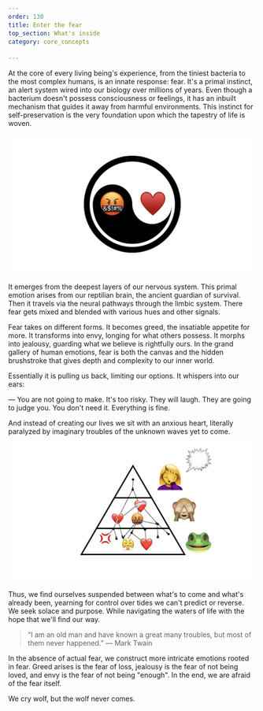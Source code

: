 ```yaml
---
order: 130
title: Enter the fear
top_section: What's inside
category: core_concepts

---
```


At the core of every living being's experience, from the tiniest bacteria to the most complex humans, is an innate response: fear. It's a primal instinct, an alert system wired into our biology over millions of years. Even though a bacterium doesn't possess consciousness or feelings, it has an inbuilt mechanism that guides it away from harmful environments. This instinct for self-preservation is the very foundation upon which the tapestry of life is woven.

![](/images/book/enter-the-fear/joy-17.jpeg)

It emerges from the deepest layers of our nervous system. This primal emotion arises from our reptilian brain, the ancient guardian of survival. Then it travels via the neural pathways through the limbic system. There fear gets mixed and blended with various hues and other signals.

Fear takes on different forms. It becomes greed, the insatiable appetite for more. It transforms into envy, longing for what others possess. It morphs into jealousy, guarding what we believe is rightfully ours. In the grand gallery of human emotions, fear is both the canvas and the hidden brushstroke that gives depth and complexity to our inner world.

Essentially it is pulling us back, limiting our options. It whispers into our ears:

— You are not going to make. It's too risky. They will laugh. They are going to judge you. You don't need it. Everything is fine.

And instead of creating our lives we sit with an anxious heart, literally paralyzed by imaginary troubles of the unknown waves yet to come.

![](/images/book/enter-the-fear/joy-21.jpeg)



Thus, we find ourselves suspended between what's to come and what's already been, yearning for control over tides we can't predict or reverse. We seek solace and purpose. While navigating the waters of life with the hope that we'll find our way.

> “I am an old man and have known a great many troubles, but most of them never happened.” — Mark Twain

In the absence of actual fear, we construct more intricate emotions rooted in fear. Greed arises is the fear of loss, jealousy is the fear of not being loved, and envy is the fear of not being "enough". In the end, we are afraid of the fear itself. 

We cry wolf, but the wolf never comes.
